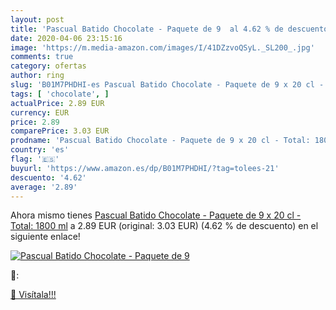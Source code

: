 ```yaml
---
layout: post
title: 'Pascual Batido Chocolate - Paquete de 9  al 4.62 % de descuento'
date: 2020-04-06 23:15:16
image: 'https://m.media-amazon.com/images/I/41DZzvoQSyL._SL200_.jpg'
comments: true
category: ofertas
author: ring
slug: 'B01M7PHDHI-es Pascual Batido Chocolate - Paquete de 9 x 20 cl - Total:...'
tags: [ 'chocolate', ]
actualPrice: 2.89 EUR
currency: EUR
price: 2.89
comparePrice: 3.03 EUR
prodname: 'Pascual Batido Chocolate - Paquete de 9 x 20 cl - Total: 1800 ml'
country: 'es'
flag: '🇪🇸'
buyurl: 'https://www.amazon.es/dp/B01M7PHDHI/?tag=tolees-21'
descuento: '4.62'
average: '2.89'
---
```


Ahora mismo tienes [Pascual Batido Chocolate - Paquete de 9 x 20 cl - Total: 1800 ml](https://www.amazon.es/dp/B01M7PHDHI/?tag=tolees-21) a 2.89 EUR (original: 3.03 EUR) (4.62 %  de descuento) en el siguiente enlace!

[![Pascual Batido Chocolate - Paquete de 9 ](https://m.media-amazon.com/images/I/41DZzvoQSyL._SL200_.jpg)](https://www.amazon.es/dp/B01M7PHDHI/?tag=tolees-21)

🔎:


[🛒 Visítala!!!](https://www.amazon.es/dp/B01M7PHDHI/?tag=tolees-21)
